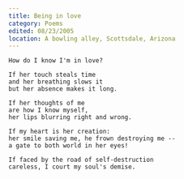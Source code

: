 ```yaml
---
title: Being in love
category: Poems
edited: 08/23/2005
location: A bowling alley, Scottsdale, Arizona
---
```


    How do I know I'm in love?

    If her touch steals time
    and her breathing slows it
    but her absence makes it long.

    If her thoughts of me
    are how I know myself,
    her lips blurring right and wrong.

    If my heart is her creation:
    her smile saving me, he frown destroying me --
    a gate to both world in her eyes!

    If faced by the road of self-destruction
    careless, I court my soul's demise.


